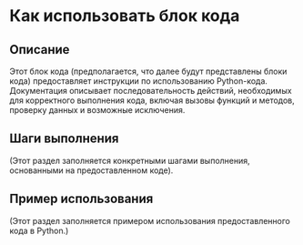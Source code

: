 # Как использовать блок кода

## Описание

Этот блок кода (предполагается, что далее будут представлены блоки кода) предоставляет инструкции по использованию Python-кода.  Документация описывает последовательность действий, необходимых для корректного выполнения кода, включая вызовы функций и методов, проверку данных и возможные исключения.

## Шаги выполнения

(Этот раздел заполняется конкретными шагами выполнения, основанными на предоставленном коде).


## Пример использования

(Этот раздел заполняется примером использования предоставленного кода в Python.)